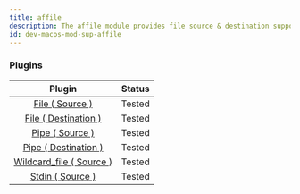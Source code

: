 ```yaml
---
title: affile
description: The affile module provides file source & destination support for syslog-ng.
id: dev-macos-mod-sup-affile
---
```


### Plugins

|                            Plugin                            | Status |
| :----------------------------------------------------------: | :----: |
|           [File ( Source )](file-source-driver)              | Tested |
|      [File ( Destination )](file-destination-driver)         | Tested |
|           [Pipe ( Source )](pipe-source-driver)              | Tested |
|      [Pipe ( Destination )](pipe-destination-driver)         | Tested |
| [Wildcard\_file ( Source )](wildcard_file-source-driver)     | Tested |
|          [Stdin ( Source )](stdin-source-driver)             | Tested |
